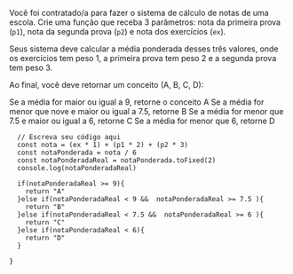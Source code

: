 Você foi contratado/a para fazer o sistema de cálculo de notas de uma escola. Crie uma função que receba 3 parâmetros: nota da primeira prova (`p1`), nota da segunda prova (`p2`) e nota dos exercícios (`ex`).

Seus sistema deve calcular a média ponderada desses três valores, onde os exercícios tem peso 1, a primeira prova tem peso 2 e a segunda prova tem peso 3.

Ao final, você deve retornar um conceito (A, B, C, D):

Se a média for maior ou igual a 9, retorne o conceito A
Se a média for menor que nove e maior ou igual a 7.5, retorne B
Se a média for menor que 7.5 e maior ou igual a 6, retorne C
Se a média for menor que 6, retorne D


```function calculaNota(ex, p1, p2) {
  // Escreva seu código aqui
  const nota = (ex * 1) + (p1 * 2) + (p2 * 3)
  const notaPonderada = nota / 6
  const notaPonderadaReal = notaPonderada.toFixed(2)
  console.log(notaPonderadaReal)

  if(notaPonderadaReal >= 9){
    return "A"
  }else if(notaPonderadaReal < 9 &&  notaPonderadaReal >= 7.5 ){
    return "B"
  }else if(notaPonderadaReal < 7.5 &&  notaPonderadaReal >= 6 ){
    return "C"
  }else if(notaPonderadaReal < 6){
    return "D"
  }  
    
}   
```